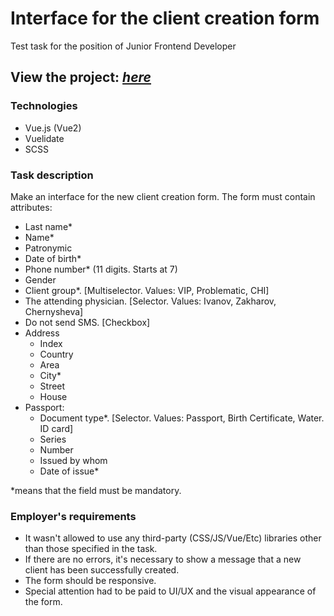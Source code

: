 # Interface for the client creation form
Test task for the position of Junior Frontend Developer

## View the project: [*here*](https://olgakhinevich.github.io/test_task_client_form/)

### Technologies
+ Vue.js (Vue2)  
+ Vuelidate  
+ SCSS  

### Task description
Make an interface for the new client creation form. The form must contain attributes:
+ Last name*  
+ Name*  
+ Patronymic  
+ Date of birth*  
+ Phone number* (11 digits. Starts at 7)  
+ Gender  
+ Client group*. [Multiselector. Values: VIP, Problematic, CHI]  
+ The attending physician. [Selector. Values: Ivanov, Zakharov, Chernysheva]  
+ Do not send SMS. [Checkbox]  
+ Address 
  + Index  
  + Country  
  + Area  
  + City*  
  + Street  
  + House   
+ Passport:  
  + Document type*. [Selector. Values: Passport, Birth Certificate, Water. ID card]  
  + Series  
  + Number  
  + Issued by whom  
  + Date of issue*  

*means that the field must be mandatory.  

### Employer's requirements  
+ It wasn't allowed to use any third-party (CSS/JS/Vue/Etc) libraries other than those specified in the task.  
+ If there are no errors, it's necessary to show a message that a new client has been successfully created.  
+ The form should be responsive.  
+ Special attention had to be paid to UI/UX and the visual appearance of the form.  
